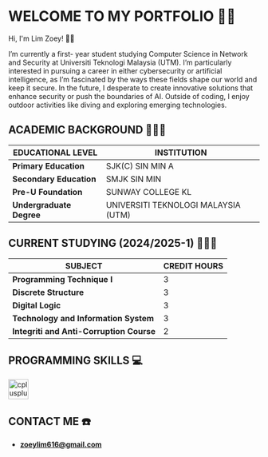 # WELCOME TO MY PORTFOLIO ✌🏻

Hi, I'm Lim Zoey! 👋🏻

I’m currently a first- year student studying Computer Science in Network and Security at Universiti Teknologi Malaysia (UTM). I’m particularly interested in pursuing a career in either cybersecurity or artificial intelligence, as I’m fascinated by the ways these fields shape our world and keep it secure. In the future, I desperate to create innovative solutions that enhance security or push the boundaries of AI. Outside of coding, I enjoy outdoor activities like diving and exploring emerging technologies.

## ACADEMIC BACKGROUND 👩🏻‍🎓
| **EDUCATIONAL LEVEL** | **INSTITUTION** |
|---------------|---------------|
| **Primary Education** | SJK(C) SIN MIN A |
| **Secondary Education** | SMJK SIN MIN |
| **Pre-U Foundation** | SUNWAY COLLEGE KL |
| **Undergraduate Degree** | UNIVERSITI TEKNOLOGI MALAYSIA (UTM) |

## CURRENT STUDYING (2024/2025-1) 👩🏻‍💻
| **SUBJECT** | **CREDIT HOURS** |
|---------------|---------------|
| **Programming Technique I** | 3|
| **Discrete Structure** | 3 |
| **Digital Logic** | 3 |
| **Technology and Information System** | 3 |
| **Integriti and Anti-Corruption Course** | 2 |

## PROGRAMMING SKILLS 💻
  <img src="https://cdn.jsdelivr.net/gh/devicons/devicon/icons/cplusplus/cplusplus-original.svg" height="40" alt="cplusplus logo"  />
</div>

## CONTACT ME ☎️
- **zoeylim616@gmail.com** 
